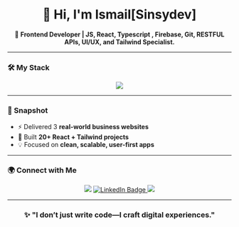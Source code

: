  

<h1 align="center">👋 Hi, I'm  Ismail[Sinsydev]</h1>
<p align="center">
  🚀 <b> Frontend Developer | JS, React, Typescript , Firebase, Git, RESTFUL APIs, UI/UX, and Tailwind Specialist.</b>
</p>

---

### 🛠️ My Stack
<p align="center">
  <img src="https://skillicons.dev/icons?i=html,css,js,react,typescript,tailwind,firebase,git,github,vite" />
</p>

---

### 🌟 Snapshot
- ⚡ Delivered 3 **real-world business websites**  
- 🎯 Built **20+ React + Tailwind projects**  
- 💡 Focused on **clean, scalable, user-first apps**  

---

### 🌍 Connect with Me
<p align="center">
  <a href="https://github.com/sinsydev"><img src="https://img.shields.io/badge/GitHub-000?style=for-the-badge&logo=github&logoColor=white"/></a>
 <a href="https://www.linkedin.com/in/sinsy-dev" target="_blank">
  <img src="https://img.shields.io/badge/LinkedIn-0077B5?style=for-the-badge&logo=linkedin&logoColor=white" alt="LinkedIn Badge"/>
</a>
  <a href=" https://sinsydev.github.io/my-portfolio/"><img src="https://img.shields.io/badge/Portfolio-FF4088?style=for-the-badge&logo=web&logoColor=white"/></a>
</p>

---

<h3 align="center">✨ "I don’t just write code—I craft digital experiences."</h3>



